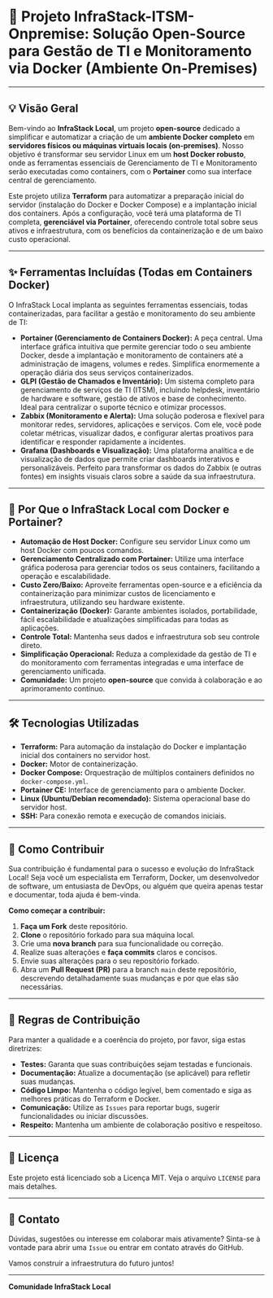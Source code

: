 # 🚀 Projeto InfraStack-ITSM-Onpremise: Solução Open-Source para Gestão de TI e Monitoramento via Docker (Ambiente On-Premises)

---

## 💡 Visão Geral

Bem-vindo ao **InfraStack Local**, um projeto **open-source** dedicado a simplificar e automatizar a criação de um **ambiente Docker completo** em **servidores físicos ou máquinas virtuais locais (on-premises)**. Nosso objetivo é transformar seu servidor Linux em um **host Docker robusto**, onde as ferramentas essenciais de Gerenciamento de TI e Monitoramento serão executadas como containers, com o **Portainer** como sua interface central de gerenciamento.

Este projeto utiliza **Terraform** para automatizar a preparação inicial do servidor (instalação do Docker e Docker Compose) e a implantação inicial dos containers. Após a configuração, você terá uma plataforma de TI completa, **gerenciável via Portainer**, oferecendo controle total sobre seus ativos e infraestrutura, com os benefícios da containerização e de um baixo custo operacional.

---

## ✨ Ferramentas Incluídas (Todas em Containers Docker)

O InfraStack Local implanta as seguintes ferramentas essenciais, todas containerizadas, para facilitar a gestão e monitoramento do seu ambiente de TI:

* **Portainer (Gerenciamento de Containers Docker):** A peça central. Uma interface gráfica intuitiva que permite gerenciar todo o seu ambiente Docker, desde a implantação e monitoramento de containers até a administração de imagens, volumes e redes. Simplifica enormemente a operação diária dos seus serviços containerizados.
* **GLPI (Gestão de Chamados e Inventário):** Um sistema completo para gerenciamento de serviços de TI (ITSM), incluindo helpdesk, inventário de hardware e software, gestão de ativos e base de conhecimento. Ideal para centralizar o suporte técnico e otimizar processos.
* **Zabbix (Monitoramento e Alerta):** Uma solução poderosa e flexível para monitorar redes, servidores, aplicações e serviços. Com ele, você pode coletar métricas, visualizar dados, e configurar alertas proativos para identificar e responder rapidamente a incidentes.
* **Grafana (Dashboards e Visualização):** Uma plataforma analítica e de visualização de dados que permite criar dashboards interativos e personalizáveis. Perfeito para transformar os dados do Zabbix (e outras fontes) em insights visuais claros sobre a saúde da sua infraestrutura.

---

## 🎯 Por Que o InfraStack Local com Docker e Portainer?

* **Automação de Host Docker:** Configure seu servidor Linux como um host Docker com poucos comandos.
* **Gerenciamento Centralizado com Portainer:** Utilize uma interface gráfica poderosa para gerenciar todos os seus containers, facilitando a operação e escalabilidade.
* **Custo Zero/Baixo:** Aproveite ferramentas open-source e a eficiência da containerização para minimizar custos de licenciamento e infraestrutura, utilizando seu hardware existente.
* **Containerização (Docker):** Garante ambientes isolados, portabilidade, fácil escalabilidade e atualizações simplificadas para todas as aplicações.
* **Controle Total:** Mantenha seus dados e infraestrutura sob seu controle direto.
* **Simplificação Operacional:** Reduza a complexidade da gestão de TI e do monitoramento com ferramentas integradas e uma interface de gerenciamento unificada.
* **Comunidade:** Um projeto **open-source** que convida à colaboração e ao aprimoramento contínuo.

---

## 🛠️ Tecnologias Utilizadas

* **Terraform:** Para automação da instalação do Docker e implantação inicial dos containers no servidor host.
* **Docker:** Motor de containerização.
* **Docker Compose:** Orquestração de múltiplos containers definidos no `docker-compose.yml`.
* **Portainer CE:** Interface de gerenciamento para o ambiente Docker.
* **Linux (Ubuntu/Debian recomendado):** Sistema operacional base do servidor host.
* **SSH:** Para conexão remota e execução de comandos iniciais.

---

## 🚀 Como Contribuir

Sua contribuição é fundamental para o sucesso e evolução do InfraStack Local! Seja você um especialista em Terraform, Docker, um desenvolvedor de software, um entusiasta de DevOps, ou alguém que queira apenas testar e documentar, toda ajuda é bem-vinda.

**Como começar a contribuir:**

1.  **Faça um Fork** deste repositório.
2.  **Clone** o repositório forkado para sua máquina local.
3.  Crie uma **nova branch** para sua funcionalidade ou correção.
4.  Realize suas alterações e **faça commits** claros e concisos.
5.  Envie suas alterações para o seu repositório forkado.
6.  Abra um **Pull Request (PR)** para a branch `main` deste repositório, descrevendo detalhadamente suas mudanças e por que elas são necessárias.

---

## 🤝 Regras de Contribuição

Para manter a qualidade e a coerência do projeto, por favor, siga estas diretrizes:

* **Testes:** Garanta que suas contribuições sejam testadas e funcionais.
* **Documentação:** Atualize a documentação (se aplicável) para refletir suas mudanças.
* **Código Limpo:** Mantenha o código legível, bem comentado e siga as melhores práticas do Terraform e Docker.
* **Comunicação:** Utilize as `Issues` para reportar bugs, sugerir funcionalidades ou iniciar discussões.
* **Respeito:** Mantenha um ambiente de colaboração positivo e respeitoso.

---

## 📄 Licença

Este projeto está licenciado sob a Licença MIT. Veja o arquivo `LICENSE` para mais detalhes.

---

## 📧 Contato

Dúvidas, sugestões ou interesse em colaborar mais ativamente? Sinta-se à vontade para abrir uma `Issue` ou entrar em contato através do GitHub.

Vamos construir a infraestrutura do futuro juntos!

---

**Comunidade InfraStack Local**
